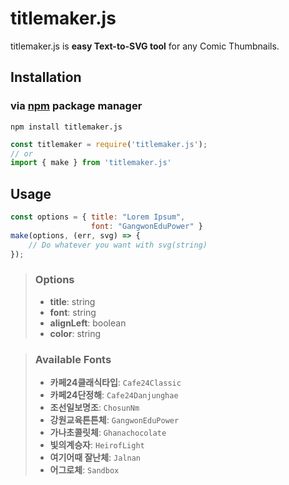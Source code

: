 # titlemaker.js
titlemaker.js is **easy Text-to-SVG tool** for any Comic Thumbnails.

## Installation
### via [npm](https://npmjs.org) package manager
```shell
npm install titlemaker.js
```
```javascript
const titlemaker = require('titlemaker.js');
// or
import { make } from 'titlemaker.js'
```

## Usage
```javascript
const options = { title: "Lorem Ipsum",
                  font: "GangwonEduPower" }
make(options, (err, svg) => {
    // Do whatever you want with svg(string)
});
```

> ### Options
> - **title**: string
> - **font**: string
> - **alignLeft**: boolean
> - **color**: string

> ### Available Fonts
> - **카페24클래식타입**: `Cafe24Classic`
> - **카페24단정해**: `Cafe24Danjunghae`
> - **조선일보명조**: `ChosunNm`
> - **강원교육튼튼체**: `GangwonEduPower`
> - **가나초콜릿체**: `Ghanachocolate`
> - **빛의계승자**: `HeirofLight`
> - **여기어때 잘난체**: `Jalnan`
> - **어그로체**: `Sandbox`